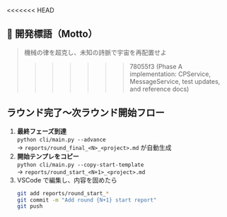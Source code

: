 <<<<<<< HEAD
## 🌌 開発標語（Motto）

> 機械の律を超克し、未知の詩脈で宇宙を再配置せよ
>>>>>>> 78055f3 (Phase A implementation: CPService, MessageService, test updates, and reference docs)

## ラウンド完了〜次ラウンド開始フロー

1. **最終フェーズ到達**  
   `python cli/main.py --advance`  
   → `reports/round_final_<N>_<project>.md` が自動生成
2. **開始テンプレをコピー**  
   `python cli/main.py --copy-start-template`  
   → `reports/round_start_<N+1>_<project>.md`
3. VSCode で編集し、内容を固めたら  
   ```bash
   git add reports/round_start_*
   git commit -m "Add round {N+1} start report"
   git push
